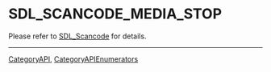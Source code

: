 # SDL_SCANCODE_MEDIA_STOP

Please refer to [SDL_Scancode](SDL_Scancode) for details.

----
[CategoryAPI](CategoryAPI), [CategoryAPIEnumerators](CategoryAPIEnumerators)

